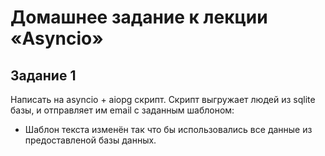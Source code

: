 # Домашнее задание к лекции «Asyncio»

## Задание 1
Написать на asyncio + aiopg скрипт. Скрипт выгружает людей из sqlite базы, и отправляет им email с заданным шаблоном:

* Шаблон текста изменён так что бы использовались все данные из предоставленой базы данных.
 